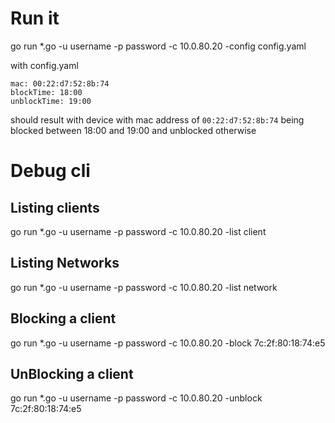 # Run it
go run *.go -u username -p password -c 10.0.80.20 -config config.yaml

with config.yaml

```
mac: 00:22:d7:52:8b:74
blockTime: 18:00
unblockTime: 19:00
```

should result with device with mac address of `00:22:d7:52:8b:74` being blocked between 18:00 and 19:00 and unblocked otherwise

# Debug cli

## Listing clients
go run *.go -u username -p password -c 10.0.80.20 -list client

## Listing Networks
go run *.go -u username -p password -c 10.0.80.20 -list network

## Blocking a client
go run *.go -u username -p password -c 10.0.80.20 -block 7c:2f:80:18:74:e5

## UnBlocking a client
go run *.go -u username -p password -c 10.0.80.20 -unblock 7c:2f:80:18:74:e5

